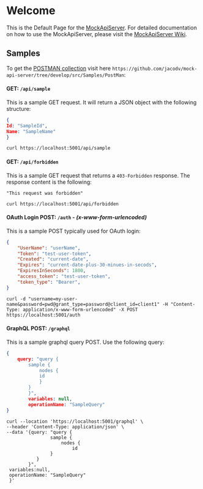 # Welcome
This is the Default Page for the [MockApiServer](https://github.com/jacodv/mock-api-server).  For detailed documentation on how to use the MockApiServer, 
please visit the [MockApiServer Wiki](https://github.com/jacodv/mock-api-server).

## Samples
To get the [POSTMAN collection](https://github.com/jacodv/mock-api-server/tree/develop/src/Samples/PostMan) visit here `https://github.com/jacodv/mock-api-server/tree/develop/src/Samples/PostMan`:

#### GET: `/api/sample`
This is a sample GET request.  It will return a JSON object with the following structure:
```json
{
Id: "SampleId",
Name: "SampleName"
}
```
```curl
curl https://localhost:5001/api/sample
```

#### GET: `/api/forbidden`
This is a sample GET request that returns a `403-Forbidden` response.  The response content is the following:
```
"This request was forbidden"
```

```curl
curl https://localhost:5001/api/forbidden
```

#### OAuth Login POST: `/auth` - *(x-www-form-urlencoded)*
This is a sample POST typically used for OAuth login:
```json
{
    "UserName": "userName",
    "Token": "test-user-token",
    "Created": "current-date",
    "Expires": "current-date-plus-30-minues-in-secods",
    "ExpiresInSeconds": 1800,
    "access_token": "test-user-token",
    "token_type": "Bearer",
}
```
```curl
curl -d "username=my-user-name&password=pwd@grant_type=password@client_id=client1" -H "Content-Type: application/x-www-form-urlencoded" -X POST https://localhost:5001/auth
```
#### GraphQL POST: `/graphql`
This is a sample graphql query POST. Use the following query:
```json
{
	query: "query {
		sample {
			nodes {
			id
			}
		}
		}",
		variables: null,
		operationName: "SampleQuery"
}
```
```curl
curl --location 'https://localhost:5001/graphql' \
--header 'Content-Type: application/json' \
--data '{query: "query {
                sample {
                    nodes {
                        id
                }
           }
        }",
 variables:null,
 operationName: "SampleQuery"
 }'
```